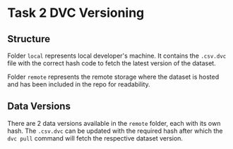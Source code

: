 # Task 2 DVC Versioning

## Structure

Folder ```local``` represents local developer's machine. It contains the ```.csv.dvc``` file with the correct hash code to fetch the latest version of the dataset.<br>

Folder ```remote``` represents the remote storage where the dataset is hosted and has been included in the repo for readability.

## Data Versions
There are 2 data versions available in the ```remote``` folder, each with its own hash. The ```.csv.dvc``` can be updated with the required hash after which the ```dvc pull``` command will fetch the respective dataset version.
